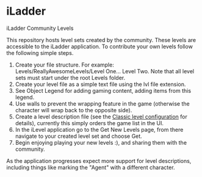 # iLadder

iLadder Community Levels

This repository hosts level sets created by the community.  These levels are accessible to the iLadder application.  To contribute your own levels follow the following simple steps.

1. Create your file structure.  For example: Levels/ReallyAwesomeLevels/Level One... Level Two.  Note that all level sets must start under the root Levels folder.
2. Create your level file as a simple text file using the lvl file extension.
3. See Object Legend for adding gaming content, adding items from this legend.
4. Use walls to prevent the wrapping feature in the game (otherwise the character will wrap back to the opposite side).
5. Create a level description file (see the [Classic level configuration](https://github.com/travislondon/iLadder/blob/master/Levels/Classic/Classic.cfg) for details), currently this simply orders the game list in the UI.
6. In the iLevel application go to the Get New Levels page, from there navigate to your created level set and choose Get.
7. Begin enjoying playing your new levels :), and sharing them with the community.

As the application progresses expect more support for level descriptions, including things like marking the "Agent" with a different character.

